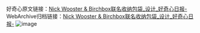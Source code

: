好奇心原文链接：[Nick Wooster & Birchbox联名收纳包袋_设计_好奇心日报-](https://www.qdaily.com/articles/3712.html)
WebArchive归档链接：[Nick Wooster & Birchbox联名收纳包袋_设计_好奇心日报-](http://web.archive.org/web/20190623152752/https://www.qdaily.com/articles/3712.html)
![image](http://ww3.sinaimg.cn/large/007d5XDpgy1g3vd2712xhj30u04do16f)